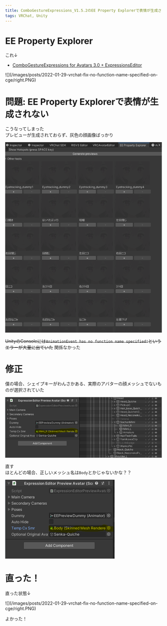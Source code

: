 ```yaml
---
title: ComboGestureExpressions_V1.5.2のEE Property Explorerで表情が生成されない
tags: VRChat, Unity
---
```


# EE Property Explorer

これ↓

- [ComboGestureExpressions for Avatars 3.0 + ExpressionsEditor](https://booth.pm/ja/items/2219616)

<div class="wrap-fluid-small">
![](/images/posts/2022-01-29-vrchat-fix-no-function-name-specified-on-cge/right.PNG)
</div>

# 問題: EE Property Explorerで表情が生成されない

こうなってしまった  
プレビューが生成されておらず、灰色の顔画像ばっかり

![](/images/posts/2022-01-29-vrchat-fix-no-function-name-specified-on-cge/left.PNG)

~~UnityのConsoleには`AnimationEvent has no function name specified!`というエラーが大量に出ていた~~
関係なかった

# 修正

僕の場合、シェイプキーがわんさかある、実際のアバターの顔メッシュでないものが選択されていた

![](/images/posts/2022-01-29-vrchat-fix-no-function-name-specified-on-cge/left-point.PNG)

直す  
ほとんどの場合、正しいメッシュ名は`Body`とかじゃないかな？？

![](/images/posts/2022-01-29-vrchat-fix-no-function-name-specified-on-cge/fix.PNG)

# 直った！

直った状態↓

<div class="wrap-fluid-small">
![](/images/posts/2022-01-29-vrchat-fix-no-function-name-specified-on-cge/right.PNG)
</div>

よかった！
